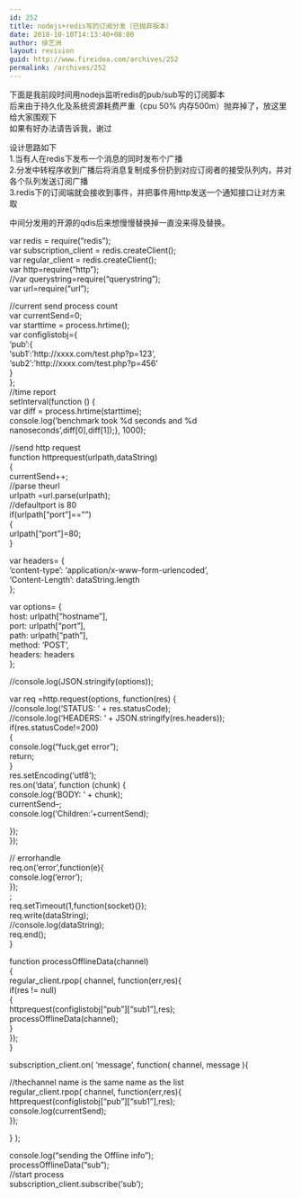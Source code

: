 ```yaml
---
id: 252
title: nodejs+redis写的订阅分发（已抛弃版本）
date: 2018-10-10T14:13:40+08:00
author: 徐艺洲
layout: revision
guid: http://www.fireidea.com/archives/252
permalink: /archives/252
---
```

<div id="sina_keyword_ad_area2" class="articalContent   ">
  下面是我前段时间用nodejs监听redis的pub/sub写的订阅脚本<br />后来由于持久化及系统资源耗费严重（cpu 50% 内存500m）抛弃掉了，放这里给大家围观下<br />如果有好办法请告诉我，谢过</p> 
  
  <p>
    设计思路如下<br />1.当有人在redis下发布一个消息的同时发布个广播<br />2.分发中转程序收到广播后将消息复制成多份扔到对应订阅者的接受队列内，并对各个队列发送订阅广播<br />3.redis下的订阅端就会接收到事件，并把事件用http发送一个通知接口让对方来取
  </p>
  
  <p>
    中间分发用的开源的qdis后来想慢慢替换掉一直没来得及替换。
  </p>
  
  <p>
    var redis = require(&#8220;redis&#8221;);<br />var subscription_client = redis.createClient();<br />var regular_client = redis.createClient();<br />var http=require(&#8220;http&#8221;);<br />//var querystring=require(&#8220;querystring&#8221;);<br />var url=require(&#8220;url&#8221;);
  </p>
  
  <p>
    //current send process count<br />var currentSend=0;<br />var starttime = process.hrtime();<br />var configlistobj={<br /> &#8216;pub&#8217;:{<br /> &#8216;sub1&#8242;:&#8217;http://xxxx.com/test.php?p=123&#8217;,<br /> &#8216;sub2&#8242;:&#8217;http://xxxx.com/test.php?p=456&#8217;<br /> }<br />};<br />//time report<br />setInterval(function () {<br />var diff = process.hrtime(starttime);<br />console.log(&#8216;benchmark took %d seconds and %d nanoseconds&#8217;,diff[0],diff[1]);}, 1000);
  </p>
  
  <p>
    //send http request<br />function httprequest(urlpath,dataString)<br />{<br /> currentSend++;<br /> //parse theurl<br /> urlpath =url.parse(urlpath);<br /> //defaultport is 80<br /> if(urlpath[&#8220;port&#8221;]==&#8221;&#8221;)<br /> {<br /> urlpath[&#8220;port&#8221;]=80;<br /> }
  </p>
  
  <p>
    var headers= {<br /> &#8216;content-type&#8217;: &#8216;application/x-www-form-urlencoded&#8217;,<br /> &#8216;Content-Length&#8217;: dataString.length<br /> };
  </p>
  
  <p>
    var options= {<br /> host: urlpath[&#8220;hostname&#8221;],<br /> port: urlpath[&#8220;port&#8221;],<br /> path: urlpath[&#8220;path&#8221;],<br /> method: &#8216;POST&#8217;,<br /> headers: headers<br /> };
  </p>
  
  <p>
    //console.log(JSON.stringify(options));
  </p>
  
  <p>
    var req =http.request(options, function(res) {<br /> //console.log(&#8216;STATUS: &#8216; + res.statusCode);<br /> //console.log(&#8216;HEADERS: &#8216; + JSON.stringify(res.headers));<br /> if(res.statusCode!=200)<br /> {<br /> console.log(&#8220;fuck,get error&#8221;);<br /> return;<br /> }<br /> res.setEncoding(&#8216;utf8&#8217;);<br /> res.on(&#8216;data&#8217;, function (chunk) {<br /> console.log(&#8216;BODY: &#8216; + chunk);<br /> currentSend&#8211;;<br /> console.log(&#8216;Children:&#8217;+currentSend);
  </p>
  
  <p>
    });<br /> });
  </p>
  
  <p>
    // errorhandle<br /> req.on(&#8216;error&#8217;,function(e){<br /> console.log(&#8216;error&#8217;);<br /> });<br /> ;<br /> req.setTimeout(1,function(socket){});<br /> req.write(dataString);<br /> //console.log(dataString);<br /> req.end();<br />}
  </p>
  
  <p>
    function processOfflineData(channel)<br />{<br /> regular_client.rpop( channel, function(err,res){<br /> if(res != null)<br /> {<br /> httprequest(configlistobj[&#8220;pub&#8221;][&#8220;sub1&#8221;],res);<br /> processOfflineData(channel);<br /> }<br /> });<br />}
  </p>
  
  <p>
    subscription_client.on( &#8216;message&#8217;, function( channel, message ){
  </p>
  
  <p>
    //thechannel name is the same name as the list<br /> regular_client.rpop( channel, function(err,res){<br /> httprequest(configlistobj[&#8220;pub&#8221;][&#8220;sub1&#8221;],res);<br /> console.log(currentSend);<br /> });
  </p>
  
  <p>
    } );
  </p>
  
  <p>
    console.log(&#8220;sending the Offline info&#8221;);<br />processOfflineData(&#8220;sub&#8221;);<br />//start process<br />subscription_client.subscribe(&#8216;sub&#8217;);
  </p>